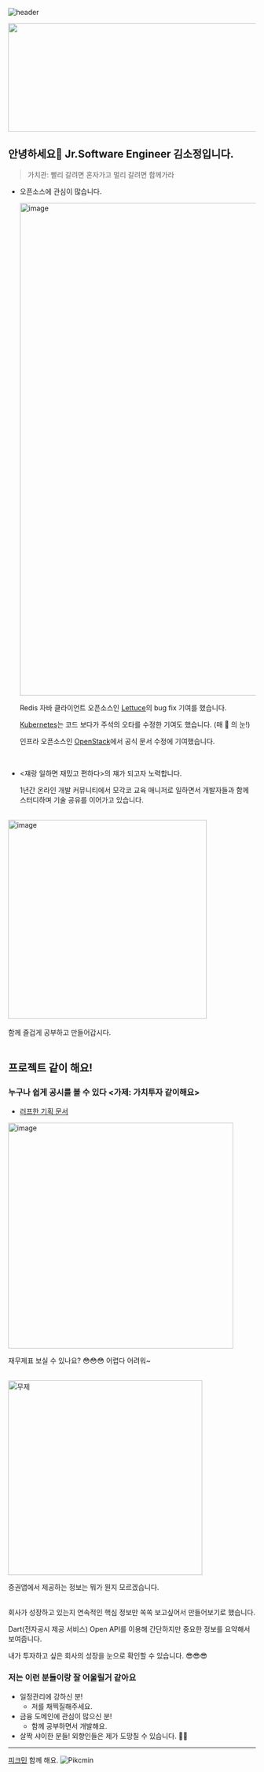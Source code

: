  
![header](https://capsule-render.vercel.app/api?type=wave&color=auto&height=300&section=header&text=SO-JUNG'sGithub&fontSize=70)
 
<a href="https://www.gitanimals.org/en_US?utm_medium=image&utm_source=ten-squirrel&utm_content=line">
  <img
    src="https://render.gitanimals.org/lines/ten-squirrel"
    width="800"
    height="220"
  />
</a>
  

 	
## 안녕하세요👋 Jr.Software Engineer 김소정입니다.
> 가치관: 빨리 갈려면 혼자가고 멀리 갈려면 함께가라

- 오픈소스에 관심이 많습니다.
  
  <img width="1000" alt="image" src="https://github.com/user-attachments/assets/78ba37a1-3774-4fb0-8151-ff1e79b95f05" />
  
  Redis 자바 클라이언트 오픈소스인 [Lettuce](https://github.com/redis/lettuce)의 bug fix 기여를 했습니다.

  [Kubernetes](https://github.com/kubernetes/kubernetes)는 코드 보다가 주석의 오타를 수정한 기여도 했습니다. (매 🦅 의 눈!)

  인프라 오픈소스인 [OpenStack](https://docs.openstack.org/api-ref/image/v2/metadefs-index.html#metadata-definition-schemas)에서 공식 문서 수정에 기여했습니다.

</br>

- <쟤랑 일하면 재밌고 편하다>의 쟤가 되고자 노력합니다.
  
  1년간 온라인 개발 커뮤니티에서 모각코 교육 매니저로 일하면서 개발자들과 함께 스터디하며 기술 공유를 이어가고 있습니다.
  
</br>
<img width="404" alt="image" src="https://github.com/user-attachments/assets/ba2b9790-9ac4-4cfc-abd4-89637c1689c8" />

</br>
</br>
  함께 즐겁게 공부하고 만들어갑시다.  
  
</br>
</br>
  
## 프로젝트 같이 해요!
### 누구나 쉽게 공시를 볼 수 있다 <가제: 가치투자 같이해요>
- [러프한 기획 문서](https://www.notion.so/kimsojung/1d5075a8840480e8939de7fe341008fe?pvs=4)

<img width="458" alt="image" src="https://github.com/user-attachments/assets/c095bcf3-6fff-4dac-bf7d-128e35ccd34e" />


재무제표 보실 수 있나요? 😳😳😳 어렵다 어려워~

</br>

<img width="395" alt="무제" src="https://github.com/user-attachments/assets/9727a0fe-d416-4121-b9f5-02076c17c0ad" />


증권앱에서 제공하는 정보는 뭐가 뭔지 모르겠습니다.

</br>
회사가 성장하고 있는지 연속적인 핵심 정보만 쏙쏙 보고싶어서 만들어보기로 했습니다.

Dart(전자공시 제공 서비스) Open API를 이용해 간단하지만 중요한 정보를 요약해서 보여줍니다.

내가 투자하고 싶은 회사의 성장을 눈으로 확인할 수 있습니다. 😎😎😎


### 저는 이런 분들이랑 잘 어울릴거 같아요
- 일정관리에 강하신 분!
  - 저를 채찍질해주세요.
- 금융 도메인에 관심이 많으신 분!
  - 함께 공부하면서 개발해요.
- 살짝 샤이한 분들! 외향인들은 제가 도망칠 수 있습니다. 🏃‍♂️


---
[피크민](https://pikminbloom.onelink.me/pWSt/su7i6lkh) 함께 해요. 
![Pikcmin](https://github.com/user-attachments/assets/8da9fcd5-74e2-4f2a-9715-4b4d56d1e8b5)
